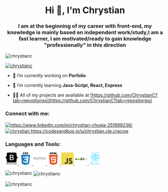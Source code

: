 <h1 align="center">Hi 👋, I'm Chrystian</h1>
<h3 align="center">I am at the beginning of my career with front-end, my knowledge is mainly based on independent work/study,I am a fast learner, I am motivated/ready to gain knowledge "professionally" in this direction</h3>

<p align="left"> <img src="https://komarev.com/ghpvc/?username=chrystianc&label=Profile%20views&color=0e75b6&style=flat" alt="chrystianc" /> </p>

<p align="left"> <a href="https://github.com/ryo-ma/github-profile-trophy"><img src="https://github-profile-trophy.vercel.app/?username=chrystianc" alt="chrystianc" /></a> </p>

- 🔭 I’m currently working on **Porfolio**

- 🌱 I’m currently learning **Java-Script, React, Express**

- 👨‍💻 All of my projects are available at [https://github.com/ChrystianC?tab=repositories](https://github.com/ChrystianC?tab=repositories)

<h3 align="left">Connect with me:</h3>
<p align="left">
<a href="https://linkedin.com/in/https://www.linkedin.com/in/chrystian-chvaja-251999236/" target="blank"><img align="center" src="https://raw.githubusercontent.com/rahuldkjain/github-profile-readme-generator/master/src/images/icons/Social/linked-in-alt.svg" alt="https://www.linkedin.com/in/chrystian-chvaja-251999236/" height="30" width="40" /></a>
<a href="https://codesandbox.com/chrystian https://codesandbox.io/u/chrystian.cle.cracow" target="blank"><img align="center" src="https://raw.githubusercontent.com/rahuldkjain/github-profile-readme-generator/master/src/images/icons/Social/codesandbox.svg" alt="chrystian https://codesandbox.io/u/chrystian.cle.cracow" height="30" width="40" /></a>
</p>

<h3 align="left">Languages and Tools:</h3>
<p align="left"> <a href="https://getbootstrap.com" target="_blank" rel="noreferrer"> <img src="https://raw.githubusercontent.com/devicons/devicon/master/icons/bootstrap/bootstrap-plain-wordmark.svg" alt="bootstrap" width="40" height="40"/> </a> <a href="https://www.w3schools.com/css/" target="_blank" rel="noreferrer"> <img src="https://raw.githubusercontent.com/devicons/devicon/master/icons/css3/css3-original-wordmark.svg" alt="css3" width="40" height="40"/> </a> <a href="https://expressjs.com" target="_blank" rel="noreferrer"> <img src="https://raw.githubusercontent.com/devicons/devicon/master/icons/express/express-original-wordmark.svg" alt="express" width="40" height="40"/> </a> <a href="https://www.w3.org/html/" target="_blank" rel="noreferrer"> <img src="https://raw.githubusercontent.com/devicons/devicon/master/icons/html5/html5-original-wordmark.svg" alt="html5" width="40" height="40"/> </a> <a href="https://developer.mozilla.org/en-US/docs/Web/JavaScript" target="_blank" rel="noreferrer"> <img src="https://raw.githubusercontent.com/devicons/devicon/master/icons/javascript/javascript-original.svg" alt="javascript" width="40" height="40"/> </a> <a href="https://nodejs.org" target="_blank" rel="noreferrer"> <img src="https://raw.githubusercontent.com/devicons/devicon/master/icons/nodejs/nodejs-original-wordmark.svg" alt="nodejs" width="40" height="40"/> </a> <a href="https://reactjs.org/" target="_blank" rel="noreferrer"> <img src="https://raw.githubusercontent.com/devicons/devicon/master/icons/react/react-original-wordmark.svg" alt="react" width="40" height="40"/> </a> </p>

<p><img align="left" src="https://github-readme-stats.vercel.app/api/top-langs?username=chrystianc&show_icons=true&locale=en&layout=compact" alt="chrystianc" /></p>

<p>&nbsp;<img align="center" src="https://github-readme-stats.vercel.app/api?username=chrystianc&show_icons=true&locale=en" alt="chrystianc" /></p>

<p><img align="center" src="https://github-readme-streak-stats.herokuapp.com/?user=chrystianc&" alt="chrystianc" /></p>
